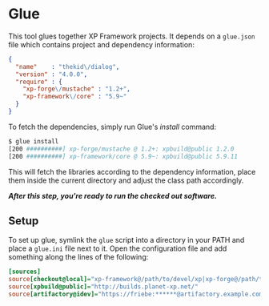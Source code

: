 Glue
====
This tool glues together XP Framework projects. It depends on a `glue.json` file which contains project and dependency information:

```json
{
  "name"    : "thekid\/dialog",
  "version" : "4.0.0",
  "require" : {
    "xp-forge\/mustache" : "1.2+",
    "xp-framework\/core" : "5.9~"
  }
}
```

To fetch the dependencies, simply run Glue's *install* command:

```sh
$ glue install
[200 ##########] xp-forge/mustache @ 1.2+: xpbuild@public 1.2.0
[200 ##########] xp-framework/core @ 5.9~: xpbuild@public 5.9.11
```

This will fetch the libraries according to the dependency information, place them inside the current directory and adjust the class path accordingly.

***After this step, you're ready to run the checked out software.***

Setup
-----
To set up glue, symlink the `glue` script into a directory in your PATH and place a `glue.ini` file next to it. Open the configuration file and add something along the lines of the following:

```ini
[sources]
source[checkout@local]="xp-framework@/path/to/devel/xp|xp-forge@/path/to/devel/xp"
source[xpbuild@public]="http://builds.planet-xp.net/"
source[artifactory@idev]="https://friebe:******@artifactory.example.com/artifactory/"
```